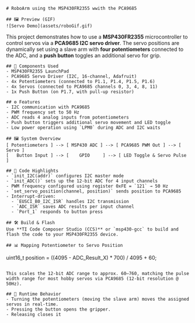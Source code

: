 ```
# RoboArm using the MSP430FR2355 wwith the PCA9685
```

```
## 🖼️ Preview (GIF)
![Servo Demo](assets/roboGif.gif)
```

This project demonstrates how to use a **MSP430FR2355** microcontroller to control servos via a **PCA9685 I2C servo driver**. The servo positions are dynamically set using a slave arm with **four potentiometers** connected to the ADC, and a **push button** toggles an additional servo for grip.

```
## 🧩 Components Used
- MSP430FR2355 LaunchPad
- PCA9685 Servo Driver (I2C, 16-channel, Adafruit)
- 4x Potentiometers (connected to P1.1, P1.4, P1.5, P1.6)
- 4x Servos (connected to PCA9685 channels 0, 3, 4, 8, 11)
- 1x Push Button (on P1.7, with pull-up resistor)
```

```
## ⚙️ Features
- I2C communication with PCA9685
- PWM frequency set to 50 Hz
- ADC reads 4 analog inputs from potentiometers
- Push button triggers additional servo movement and LED toggle
- Low power operation using `LPM0` during ADC and I2C waits
```

```
## 🖼️ System Overview
[ Potentiometers ] --> [ MSP430 ADC ] --> [ PCA9685 PWM Out ] --> [ Servo ]
[   Button Input ] --> [    GPIO     ] --> [ LED Toggle & Servo Pulse ]
```

```
## 🧠 Code Highlights
- `init_I2C(addr)` configures I2C master mode
- `init_ADC()` sets up the 12-bit ADC for 4 input channels
- PWM frequency configured using register 0xFE = `121` → 50 Hz
- `set_servo_position(channel, position)` sends position to PCA9685
- Interrupt-driven:
  - `EUSCI_B0_I2C_ISR` handles I2C transmission
  - `ADC_ISR` saves ADC results per input channel
  - `Port_1` responds to button press
```

```
## 🛠️ Build & Flash
Use **TI Code Composer Studio (CCS)** or `msp430-gcc` to build and flash the code to your MSP430FR2355 device.
```

```
## 📊 Mapping Potentiometer to Servo Position

```

uint16_t position = ((4095 - ADC_Result_X) \* 700) / 4095 + 60;

```

This scales the 12-bit ADC range to approx. 60–760, matching the pulse width range for most hobby servos via PCA9685 (12-bit resolution @ 50Hz).
```

```
## 🧪 Runtime Behavior
- Turning the potentiometers (moving the slave arm) moves the assigned servos in real-time.
- Pressing the button opens the gripper.
- Releasing closes it
```
